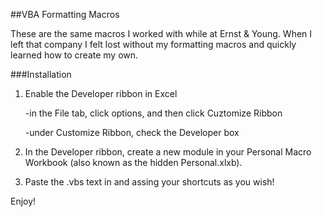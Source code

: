 ##VBA Formatting Macros

These are the same macros I worked with while at Ernst & Young. When I left that company I felt lost without my formatting macros and quickly learned how to create my own.


###Installation

1. Enable the Developer ribbon in Excel
	
	-in the File tab, click options, and then click Cuztomize Ribbon
	
	-under Customize Ribbon, check the Developer box
	
2. In the Developer ribbon, create a new module in your Personal Macro Workbook (also known as the hidden Personal.xlxb).

3. Paste the .vbs text in and assing your shortcuts as you wish!

Enjoy!